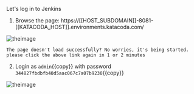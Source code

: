 Let's log in to Jenkins

1. Browse the page: https://[[HOST_SUBDOMAIN]]-8081-[[KATACODA_HOST]].environments.katacoda.com/

![theimage](https://github.com/quincycheng/katacoda-scenarios/raw/master/conjur-jenkins/media/01-jenkins.PNG)

```
The page doesn't load successfully? No worries, it's being started.   please click the above link again in 1 or 2 minutes
```

2. Login as `admin`{{copy}} with password `344827fbdbfb40d5aac067c7a07b9230`{{copy}}

![theimage](https://github.com/quincycheng/katacoda-scenarios/raw/master/conjur-jenkins/media/01-jenkins_signed_in.PNG)


